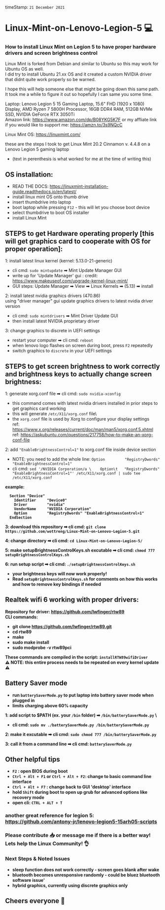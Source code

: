 timeStamp: `21 December 2021`

# Linux-Mint-on-Lenovo-Legion-5 💻
### How to install Linux Mint on Legion 5 to have proper hardware drivers and screen brightness control 
Linux Mint is forked from Debian and similar to Ubuntu so this may work for Ubuntu OS as well. \
I did try to install Ubuntu 21.xx OS and it created a custom NVIDIA driver that didnt quite work properly so be warned.

I hope this will help someone else that might be going down this same path. \
It took me a while to figure it out so hopefully I can same you some time.

Laptop: Lenovo Legion 5 15 Gaming Laptop, 15.6" FHD (1920 x 1080) Display, AMD Ryzen 7 5800H Processor, 16GB DDR4 RAM, 512GB NVMe SSD, NVIDIA GeForce RTX 3050Ti  
Amazon link: https://www.amazon.com/dp/B08YKG5K7F or my affliate link if you would like to support me: https://amzn.to/3s9NQcC

Linux Mint OS: https://linuxmint.com/

these are the steps I took to get Linux Mint 20.2 Cinnamon v. 4.4.8 on a Lenovo Legion 5 gaming laptop 
- (text in perenthesis is what worked for me at the time of writing this)

## OS installation:
* READ THE DOCS: https://linuxmint-installation-guide.readthedocs.io/en/latest/
* install linux mint OS onto thumb drive 
* insert thumbdrive into laptop
* boot laptop while pressing `F12` - this will let you choose boot device
* select thumbdrive to boot OS installer
* install Linux Mint

## STEPS to get Hardware operating properly [this will get graphics card to cooperate with OS for proper operation]: 

1: install latest linux kernel (kernel: 5.13.0-21-generic) 
  * cli cmd: `sudo mintupdate` ➡ Mint Update Manager GUI
  * write up for 'Update Manager' gui : credit: https://www.makeuseof.com/upgrade-kernel-linux-mint/ 
  * GUI steps: Update Manager ➡ View ➡ Linux Kernels ➡ (5.13) ➡ install 
  
2: install latest nvidia graphics drivers (470.86) \
using "driver manager" gui update graphics drivers to latest nvidia driver version 
  * cli cmd: `sudo mintdrivers` ➡ Mint Driver Update GUI
  * then install latest NVIDIA proprietary driver

3: change graphics to discrete in UEFI settings
 * restart your computer ➡ cli cmd: `reboot`
 * when lenovo logo flashes on screen during boot, press `F2` repeatedly
 * switch graphics to `discrete` in your UEFI settings

## STEPS to get screen brightness to work correctly and brightness keys to actually change screen brightness:

1: generate xorg.conf file ➡ cli cmd: `sudo nvidia-xconfig` 
  * this command comes with latest nvidia drivers installed in prior steps to get graphics card working 
  * this will generate `/etc/X11/xorg.conf` file\
  * the `xorg.conf` file is used by Xorg to configure your display settings\
  ref: https://www.x.org/releases/current/doc/man/man5/xorg.conf.5.xhtml \
  ref: https://askubuntu.com/questions/217758/how-to-make-an-xorg-conf-file
  
2: add `"EnableBrightnessControl=1"` to xorg.conf file inside device section 
  * NOTE: you need to add the whole line: `Option         "RegistryDwords" "EnableBrightnessControl=1"`
  * cli cmd: `sed '/NVIDIA Corporation/a \    Option\t   "RegistryDwords" "EnableBrightnessControl=1"' /etc/X11/xorg.conf | sudo tee /etc/X11/xorg.conf` 

   <b> example: <b>
  ```
    Section "Device" 
      Identifier     "Device0" 
      Driver         "nvidia" 
      VendorName     "NVIDIA Corporation" 
      Option         "RegistryDwords" "EnableBrightnessControl=1" 
    EndSection 
 ```
 
 3: download this repository ➡ cli cmd: `git clone https://github.com/wottreng/Linux-Mint-on-Lenovo-Legion-5.git`
 
 4: change directory ➡ cli cmd: `cd Linux-Mint-on-Lenovo-Legion-5/`
 
 5: make setupBrightnessControlKeys.sh excutable ➡ cli cmd: `chmod 777 setupBrightnessControlKeys.sh`
 
 6: run setup script ➡ cli cmd: `./setupBrightnessControlKeys.sh`
 
 * your brightness keys will now work properly!
 * Read `setupBrightnessControlKeys.sh` for comments on how this works and how to remove key bindings if needed
 
 ## Realtek wifi 6 working with proper drivers:
 Repository for driver: https://github.com/lwfinger/rtw89 \
 CLI commands:
 * git clone https://github.com/lwfinger/rtw89.git
 * cd rtw89
 * make
 * sudo make install
 * sudo modprobe -v rtw89pci 
 
 These commands are compiled in the script: `installRTW89wifiDriver` \
 ⚠ NOTE: this entire process needs to be repeated on every kernel update ⚠
 
 ## Battery Saver mode
 * run `batterySaverMode.py` to put laptop into battery saver mode when plugged in
 * limits charging above 60% capacity
 
 1: add script to $PATH (ex. your `/bin` folder) ➡ `/bin/batterySaverMode.py` \
  * cli cmd: `sudo mv ./batterySaverMode.py /bin/batterySaverMode.py`
 
 2: make it excutable ➡ cli cmd: `sudo chmod 777 /bin/batterySaverMode.py`
 
 3: call it from a command line ➡ cli cmd: `batterySaverMode.py`
 
 ## Other helpful tips
 * ` F2 ` : open BIOS during boot
 * ` Ctrl + Alt + F1 ` or  ` Ctrl + Alt + F2 `: change to basic command line interface
 * ` Ctrl + Alt + F7 ` : change back to GUI 'desktop' interface
 * hold `Shift` during boot to open up grub for advanced options like recovery mode
 * open cli: `CTRL + ALT + T`
 
 ### another great reference for legion 5: https://github.com/antony-jr/lenovo-legion5-15arh05-scripts
 
 ### Please contribute 📥 or message me if there is a better way! Lets help the Linux Community! 👌
 
 ### Next Steps & Noted Issues
 * sleep function does not work correctly - screen goes blank after wake
 * bluetooth becomes unresponsive randomly - could be bluez bluetooth software issue'
 * hybrid graphics, currently using discrete graphics only 
 
 ## Cheers everyone 🍺 
